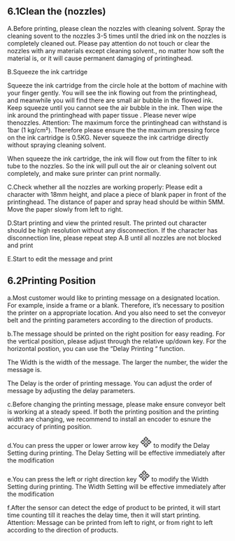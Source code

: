 ## 6.1Clean the (nozzles)

A.Before printing, please clean the nozzles with cleaning solvent. Spray the cleaning sovent to the nozzles 3-5 times until the dried ink on the nozzles is completely cleaned out. Please pay attention do not touch or clear the nozzles with any materials except cleaning solvent., no matter how soft the material is, or it will cause permanent damaging of printinghead.

B.Squeeze the ink cartridge

Squeeze the ink cartridge from the circle hole at the bottom of machine with your finger gently. You will see the ink flowing out from the printinghead, and meanwhile you will find there are small air bubble in the flowed ink. Keep squeeze until you cannot see the air bubble in the ink. Then wipe the ink around the printinghead with paper tissue . Please never wipe thenozzles. Attention: The maximum force the printinghead can withstand is 1bar (1 kg/cm²). Therefore please ensure the the maximum pressing force on the ink cartridge is 0.5KG. Never squeeze the ink cartridge directly without spraying cleaning solvent.

When squeeze the ink cartridge, the ink will flow out from the filter to ink tube to the nozzles. So the ink will pull out the air or cleaning solvent out completely, and make sure printer can print normally.

C.Check whether all the nozzles are working properly: Please edit a character with 18mm height, and place a piece of blank paper in front of the printinghead. The distance of paper and spray head should be within 5MM. Move the paper slowly from left to right.

D.Start printing and view the printed result. The printed out character should be high resolution without any disconnection. If the character has disconnection line, please repeat step A.B until all nozzles are not blocked and print

E.Start to edit the message and print

## 6.2Printing Position

a.Most customer would like to printing message on a designated location. For example, inside a frame or a blank. Therefore, it’s necessary to position the printer on a appropriate location. And you also need to set the conveyor belt and the printing parameters according to the direction of products.


b.The message should be printed on the right position for easy reading. For the vertical position, please adjust through the relative up/down key. For the horizontal postion, you can use the “Delay Printing “ function.

The Width is the width of the message. The larger the number, the wider the message is.

The Delay is the order of printing message. You can adjust the order of message by adjusting the delay parameters.

c.Before changing the printing message, please make ensure conveyor belt is working at a steady speed. If both the printing position and the printing width are changing, we recommend to install an encoder to esnure the accuracy of printing position.

d.You  can press the upper or lower arrow key  ![](/assets/Image_067.jpg)  to modify the Delay Setting during printing. The Delay Setting will be effective immediately after the modification


e.You can press the left or right direction key ![](/assets/Image_067.jpg)  to modify the Width Setting during printing.
The Width Setting will be effective immediately after the modification

f.After the sensor can detect the edge of product to be printed, it will start time counting till it reaches the delay time, then it will start printing.
Attention: Message can be printed from left to right, or from right to left according to the direction of products.